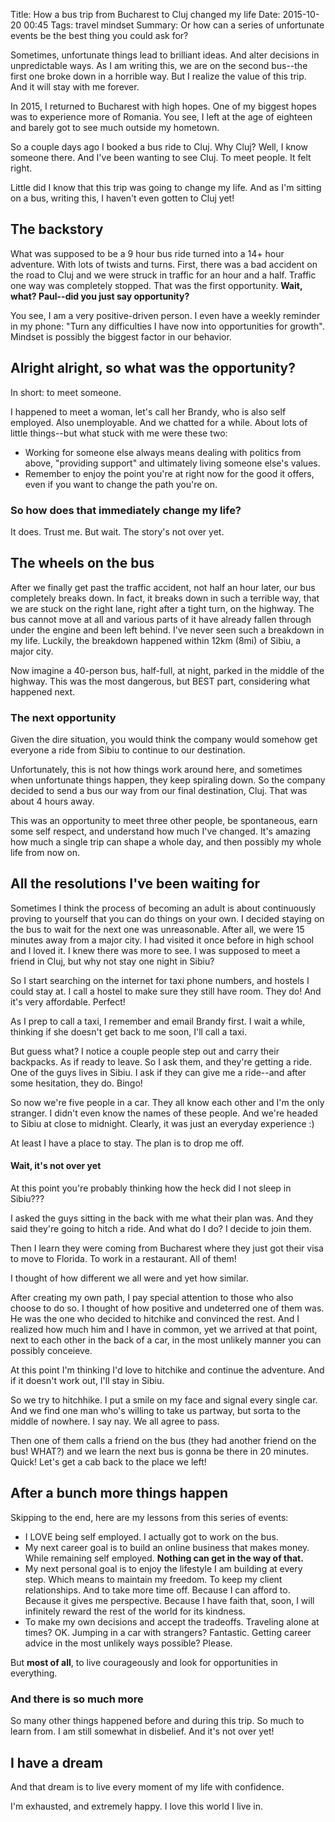 Title: How a bus trip from Bucharest to Cluj changed my life
Date: 2015-10-20 00:45
Tags: travel mindset
Summary: Or how can a series of unfortunate events be the best thing you could ask for?

Sometimes, unfortunate things lead to brilliant ideas. And alter decisions in unpredictable ways. As I am writing this, we are on the second bus--the first one broke down in a horrible way. But I realize the value of this trip. And it will stay with me forever.

In 2015, I returned to Bucharest with high hopes. One of my biggest hopes was to experience more of Romania. You see, I left at the age of eighteen and barely got to see much outside my hometown.

So a couple days ago I booked a bus ride to Cluj. Why Cluj? Well, I know someone there. And I've been wanting to see Cluj. To meet people. It felt right.

Little did I know that this trip was going to change my life. And as I'm sitting on a bus, writing this, I haven't even gotten to Cluj yet!

## The backstory

What was supposed to be a 9 hour bus ride turned into a 14+ hour adventure. With lots of twists and turns. First, there was a bad accident on the road to Cluj and we were struck in traffic for an hour and a half. Traffic one way was completely stopped. That was the first opportunity. **Wait, what? Paul--did you just say opportunity?**

You see, I am a very positive-driven person. I even have a weekly reminder in my phone: "Turn any difficulties I have now into opportunities for growth". Mindset is possibly the biggest factor in our behavior.

## Alright alright, so what was the opportunity?
In short: to meet someone.

I happened to meet a woman, let's call her Brandy, who is also self employed. Also unemployable. And we chatted for a while. About lots of little things--but what stuck with me were these two:

* Working for someone else always means dealing with politics from above, "providing support" and ultimately living someone else's values.
* Remember to enjoy the point you're at right now for the good it offers, even if you want to change the path you're on.

### So how does that immediately change my life?
It does. Trust me. But wait. The story's not over yet.

## The wheels on the bus
After we finally get past the traffic accident, not half an hour later, our bus completely breaks down. In fact, it breaks down in such a terrible way, that we are stuck on the right lane, right after a tight turn, on the highway. The bus cannot move at all and various parts of it have already fallen through under the engine and been left behind. I've never seen such a breakdown in my life. Luckily, the breakdown happened within 12km (8mi) of Sibiu, a major city.

Now imagine a 40-person bus, half-full, at night, parked in the middle of the highway. This was the most dangerous, but BEST part, considering what happened next.

### The next opportunity
Given the dire situation, you would think the company would somehow get everyone a ride from Sibiu to continue to our destination.

Unfortunately, this is not how things work around here, and sometimes when unfortunate things happen, they keep spiraling down. So the company decided to send a bus our way from our final destination, Cluj. That was about 4 hours away.

This was an opportunity to meet three other people, be spontaneous, earn some self respect, and understand how much I've changed. It's amazing how much a single trip can shape a whole day, and then possibly my whole life from now on.

## All the resolutions I've been waiting for

Sometimes I think the process of becoming an adult is about continuously proving to yourself that you can do things on your own. I decided staying on the bus to wait for the next one was unreasonable. After all, we were 15 minutes away from a major city. I had visited it once before in high school and I loved it. I knew there was more to see. I was supposed to meet a friend in Cluj, but why not stay one night in Sibiu?

So I start searching on the internet for taxi phone numbers, and hostels I could stay at. I call a hostel to make sure they still have room. They do! And it's very affordable. Perfect!

As I prep to call a taxi, I remember and email Brandy first. I wait a while, thinking if she doesn't get back to me soon, I'll call a taxi.

But guess what? I notice a couple people step out and carry their backpacks. As if ready to leave. So I ask them, and they're getting a ride. One of the guys lives in Sibiu. I ask if they can give me a ride--and after some hesitation, they do. Bingo!

So now we're five people in a car. They all know each other and I'm the only stranger. I didn't even know the names of these people. And we're headed to Sibiu at close to midnight. Clearly, it was just an everyday experience :)

At least I have a place to stay. The plan is to drop me off.

#### Wait, it's not over yet

At this point you're probably thinking how the heck did I not sleep in Sibiu???

I asked the guys sitting in the back with me what their plan was. And they said they're going to hitch a ride. And what do I do? I decide to join them.

Then I learn they were coming from Bucharest where they just got their visa to move to Florida. To work in a restaurant. All of them!

I thought of how different we all were and yet how similar.

After creating my own path, I pay special attention to those who also choose to do so. I thought of how positive and undeterred one of them was. He was the one who decided to hitchike and convinced the rest. And I realized how much him and I have in common, yet we arrived at that point, next to each other in the back of a car, in the most unlikely manner you can possibly conceieve.

At this point I'm thinking I'd love to hitchike and continue the adventure. And if it doesn't work out, I'll stay in Sibiu.

So we try to hitchhike. I put a smile on my face and signal every single car. And we find one man who's willing to take us partway, but sorta to the middle of nowhere. I say nay. We all agree to pass.

Then one of them calls a friend on the bus (they had another friend on the bus! WHAT?) and we learn the next bus is gonna be there in 20 minutes. Quick! Let's get a cab back to the place we left!

## After a bunch more things happen
Skipping to the end, here are my lessons from this series of events:

* I LOVE being self employed. I actually got to work on the bus.
* My next career goal is to build an online business that makes money. While remaining self employed. <strong>Nothing can get in the way of that.</strong>
* My next personal goal is to enjoy the lifestyle I am building at every step. Which means to maintain my freedom. To keep my client relationships. And to take more time off. Because I can afford to. Because it gives me perspective. Because I have faith that, soon, I will infinitely reward the rest of the world for its kindness.
* To make my own decisions and accept the tradeoffs. Traveling alone at times? OK. Jumping in a car with strangers? Fantastic. Getting career advice in the most unlikely ways possible? Please.

But **most of all**, to live courageously and look for opportunities in everything.

### And there is so much more

So many other things happened before and during this trip. So much to learn from. I am still somewhat in disbelief. And it's not over yet!

## I have a dream

And that dream is to live every moment of my life with confidence.

I'm exhausted, and extremely happy. I love this world I live in.